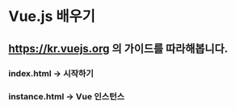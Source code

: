 # Vue.js 배우기
## https://kr.vuejs.org 의 가이드를 따라해봅니다.

### index.html -> 시작하기

### instance.html -> Vue 인스턴스